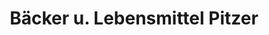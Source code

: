 ---
title: "Bäcker u. Lebensmittel Pitzer"
url: /angelburg/baecker-u-lebensmittel-pitzer/
shop: Bäckerei
---
